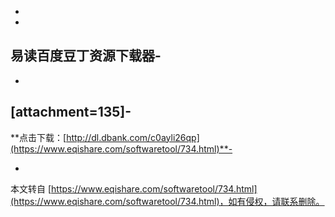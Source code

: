 -
-
**易读百度豆丁资源下载器**-
-
-
\[attachment=135\]-
-
**点击下载：[http://dl.dbank.com/c0ayli26qp](https://www.eqishare.com/softwaretool/734.html)**-

-

本文转自 [https://www.eqishare.com/softwaretool/734.html](https://www.eqishare.com/softwaretool/734.html)，如有侵权，请联系删除。